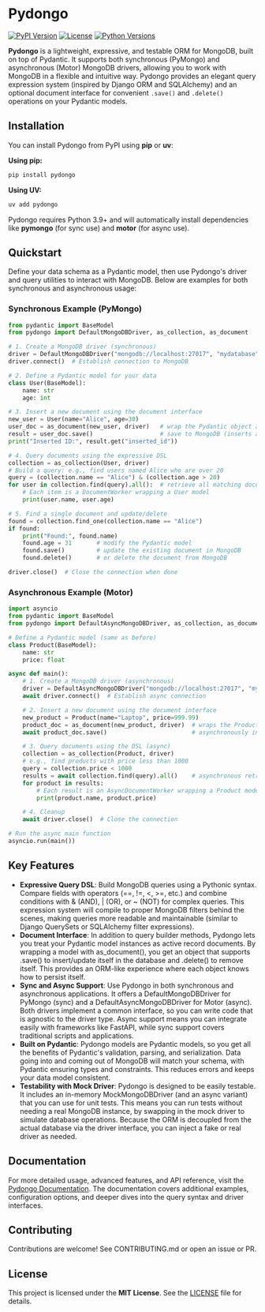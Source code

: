 # Pydongo

[![PyPI Version](https://img.shields.io/pypi/v/pydongo.svg)](https://pypi.org/project/pydongo/) [![License](https://img.shields.io/pypi/l/pydongo.svg)](https://github.com/tecnosam/pydongo/blob/main/LICENSE) [![Python Versions](https://img.shields.io/pypi/pyversions/pydongo.svg)](https://pypi.org/project/pydongo/)

**Pydongo** is a lightweight, expressive, and testable ORM for MongoDB, built on top of Pydantic. It supports both synchronous (PyMongo) and asynchronous (Motor) MongoDB drivers, allowing you to work with MongoDB in a flexible and intuitive way. Pydongo provides an elegant query expression system (inspired by Django ORM and SQLAlchemy) and an optional document interface for convenient `.save()` and `.delete()` operations on your Pydantic models.

## Installation

You can install Pydongo from PyPI using **pip** or **uv**:

**Using pip:**

```bash
pip install pydongo
```

**Using UV:**

```bash
uv add pydongo
```

Pydongo requires Python 3.9+ and will automatically install dependencies like **pymongo** (for sync use) and **motor** (for async use).

## Quickstart

Define your data schema as a Pydantic model, then use Pydongo's driver and query utilities to interact with MongoDB. Below are examples for both synchronous and asynchronous usage:

### Synchronous Example (PyMongo)

```python
from pydantic import BaseModel
from pydongo import DefaultMongoDBDriver, as_collection, as_document

# 1. Create a MongoDB driver (synchronous)
driver = DefaultMongoDBDriver("mongodb://localhost:27017", "mydatabase")
driver.connect()  # Establish connection to MongoDB

# 2. Define a Pydantic model for your data
class User(BaseModel):
    name: str
    age: int

# 3. Insert a new document using the document interface
new_user = User(name="Alice", age=30)
user_doc = as_document(new_user, driver)   # wrap the Pydantic object as a document
result = user_doc.save()                   # save to MongoDB (inserts a new document)
print("Inserted ID:", result.get("inserted_id"))

# 4. Query documents using the expressive DSL
collection = as_collection(User, driver)
# Build a query: e.g., find users named Alice who are over 20
query = (collection.name == "Alice") & (collection.age > 20)
for user in collection.find(query).all():  # retrieve all matching documents
    # Each item is a DocumentWorker wrapping a User model
    print(user.name, user.age)

# 5. Find a single document and update/delete
found = collection.find_one(collection.name == "Alice")
if found:
    print("Found:", found.name)
    found.age = 31       # modify the Pydantic model
    found.save()         # update the existing document in MongoDB
    found.delete()       # or delete the document from MongoDB

driver.close()  # Close the connection when done

```

### Asynchronous Example (Motor)

```python
import asyncio
from pydantic import BaseModel
from pydongo import DefaultAsyncMongoDBDriver, as_collection, as_document

# Define a Pydantic model (same as before)
class Product(BaseModel):
    name: str
    price: float

async def main():
    # 1. Create a MongoDB driver (asynchronous)
    driver = DefaultAsyncMongoDBDriver("mongodb://localhost:27017", "mydatabase")
    await driver.connect()  # Establish async connection

    # 2. Insert a new document using the document interface
    new_product = Product(name="Laptop", price=999.99)
    product_doc = as_document(new_product, driver)  # wraps the Product instance
    await product_doc.save()                        # asynchronously insert into MongoDB

    # 3. Query documents using the DSL (async)
    collection = as_collection(Product, driver)
    # e.g., find products with price less than 1000
    query = collection.price < 1000
    results = await collection.find(query).all()    # asynchronous retrieval
    for product in results:
        # Each result is an AsyncDocumentWorker wrapping a Product model
        print(product.name, product.price)

    # 4. Cleanup
    await driver.close()  # Close the connection

# Run the async main function
asyncio.run(main())

```

## Key Features

- **Expressive Query DSL**: Build MongoDB queries using a Pythonic syntax. Compare fields with operators (==, !=, <, >=, etc.) and combine conditions with & (AND), | (OR), or ~ (NOT) for complex queries. This expression system will compile to proper MongoDB filters behind the scenes, making queries more readable and maintainable (similar to Django QuerySets or SQLAlchemy filter expressions).
- **Document Interface**: In addition to query builder methods, Pydongo lets you treat your Pydantic model instances as active record documents. By wrapping a model with as_document(), you get an object that supports .save() to insert/update itself in the database and .delete() to remove itself. This provides an ORM-like experience where each object knows how to persist itself.
- **Sync and Async Support**: Use Pydongo in both synchronous and asynchronous applications. It offers a DefaultMongoDBDriver for PyMongo (sync) and a DefaultAsyncMongoDBDriver for Motor (async). Both drivers implement a common interface, so you can write code that is agnostic to the driver type. Async support means you can integrate easily with frameworks like FastAPI, while sync support covers traditional scripts and applications.
- **Built on Pydantic**: Pydongo models are Pydantic models, so you get all the benefits of Pydantic's validation, parsing, and serialization. Data going into and coming out of MongoDB will match your schema, with Pydantic ensuring types and constraints. This reduces errors and keeps your data model consistent.
- **Testability with Mock Driver**: Pydongo is designed to be easily testable. It includes an in-memory MockMongoDBDriver (and an async variant) that you can use for unit tests. This means you can run tests without needing a real MongoDB instance, by swapping in the mock driver to simulate database operations. Because the ORM is decoupled from the actual database via the driver interface, you can inject a fake or real driver as needed.

## Documentation

For more detailed usage, advanced features, and API reference, visit the [Pydongo Documentation](https://tecnosam.github.io/pydongo/). The documentation covers additional examples, configuration options, and deeper dives into the query syntax and driver interfaces.

## Contributing

Contributions are welcome! See CONTRIBUTING.md or open an issue or PR.

## License

This project is licensed under the **MIT License**. See the [LICENSE](https://github.com/tecnosam/pydongo/blob/main/LICENSE) file for details.
